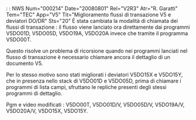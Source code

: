  :  : NWS Num="000214" Date="20080801" Rel="V2R3" Atr="R. Garatti" Tem="TEC" App="V5" Tit="Miglioramento flussi di transazione V5 e deviatori DO/DR" Sts="20"
È stata cambiata la modalità di chiamata dei flussi di transazione :  il flusso viene lanciato ora direttamente dai programmi V5DO01D, V5DO05D, V5DO19A, V5DO20A invece che tramite il programma V5DO00T.

Questo risolve un problema di ricorsione quando nei programmi lanciati nel flusso di transazione è necessario chiamare ancora il dettaglio di un documento V5.

Per lo stesso motivo sono stati migliorati i deviatori V5DO15X e V5DO15Y, che in presenza nello stack di V5DO01D e V5DO05D, prima di chiamare i programmi di lista campi, sfruttano le repliche presenti degli stessi programmi di dettaglio.

Pgm e video modificati : 
V5DO00T, V5DO01D/V, V5DO05D/V, V5DO19A/V, V5DO20A/V, V5DO15X, V5DO15Y.
